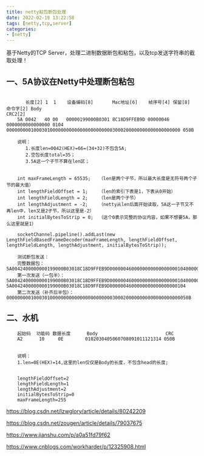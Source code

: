```yaml
---
title: netty粘包断包处理
date: 2022-02-18 13:22:58
tags: [netty,tcp,server]
categories: 
- [netty]
---
```


基于Netty的TCP Server，处理二进制数据断包和粘包，以及tcp发送字符串的截取处理！

<!--more-->


## 一、5A协议在Netty中处理断包粘包
```code

       长度[2] 1  1    设备编码[8]       Mac地址[6]    帧序号[4] 保留[8]          命令字[2] Body                                                             CRC2[2]
    5A 0042   40 00   00000199000B0301 8C18D9FFEB9D 00000046 0000000000000000 0104     0000000001000301000000000000000000000003000200000000000000000000 050B

    说明：
       1.长度len=0042(HEX)=66=(34+32)不包含5A;
       2.空包长度total=35；
       3.5A这一个子节不算在len区；


    int maxFrameLength = 65535;   （len是两个子节，所以最大长度是无符号两个子节的最大值）
    int lengthFieldOffset = 1;    （len的索引下表是1，下表从0开始）
    int lengthFieldLength = 2;    （len是两个子节）
    int lengthAdjustment = -2;    （netty从len后面开始读取，5A这一子节又不再len中，len又是2子节，所以这里是-2）
    int initialBytesToStrip = 0;  （这个0表示完整的协议内容，如果不想要5A，那么这里就是1）

    socketChannel.pipeline().addLast(new LengthFieldBasedFrameDecoder(maxFrameLength, lengthFieldOffset, lengthFieldLength, lengthAdjustment, initialBytesToStrip));

    测试断包发送：
    完整数据包：5A0042400000000199000B03018C18D9FFEB9D00000046000000000000000001040000000001000301000000000000000000000003000200000000000000000000050B
    第一次发送（一包半）：5A0042400000000199000B03018C18D9FFEB9D00000046000000000000000001040000000001000301000000000000000000000003000200000000000000000000050B 5A0042400000000199000B03018C18D9FFEB9D0000004600000000000000000104
    第二次发送（补齐后半包）：0000000001000301000000000000000000000003000200000000000000000000050B

```

## 二、水机    
    
```code
    起始码  功能码 数据长度      Body                         CRC
    A2      10     0E        0102030405060708091011121314 050B


    说明：
    1.len=0E(HEX)=14,这里的len仅仅是Body的长度，不包含head的长度;


    lengthFieldOffset=2
    lengthFieldLength=1
    lengthAdjustment=2   
    initialBytesToStrip=0
    maxFrameLength=255
```


https://blog.csdn.net/lzwglory/article/details/80242209

https://blog.csdn.net/zougen/article/details/79037675

https://www.jianshu.com/p/a0a51fd79f62

https://www.cnblogs.com/workharder/p/12325908.html
